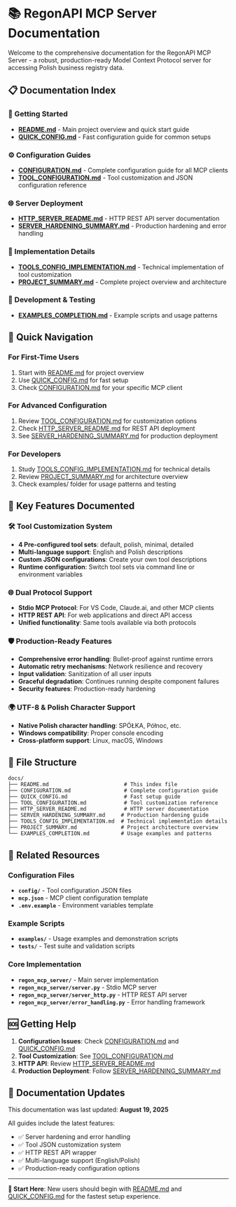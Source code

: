 # 📚 RegonAPI MCP Server Documentation

Welcome to the comprehensive documentation for the RegonAPI MCP Server - a robust, production-ready Model Context Protocol server for accessing Polish business registry data.

## 📋 Documentation Index

### 🚀 Getting Started
- **[README.md](../README.md)** - Main project overview and quick start guide
- **[QUICK_CONFIG.md](QUICK_CONFIG.md)** - Fast configuration guide for common setups

### ⚙️ Configuration Guides
- **[CONFIGURATION.md](CONFIGURATION.md)** - Complete configuration guide for all MCP clients
- **[TOOL_CONFIGURATION.md](TOOL_CONFIGURATION.md)** - Tool customization and JSON configuration reference

### 🌐 Server Deployment
- **[HTTP_SERVER_README.md](HTTP_SERVER_README.md)** - HTTP REST API server documentation
- **[SERVER_HARDENING_SUMMARY.md](SERVER_HARDENING_SUMMARY.md)** - Production hardening and error handling

### 🔧 Implementation Details
- **[TOOLS_CONFIG_IMPLEMENTATION.md](TOOLS_CONFIG_IMPLEMENTATION.md)** - Technical implementation of tool customization
- **[PROJECT_SUMMARY.md](PROJECT_SUMMARY.md)** - Complete project overview and architecture

### 🧪 Development & Testing
- **[EXAMPLES_COMPLETION.md](EXAMPLES_COMPLETION.md)** - Example scripts and usage patterns

## 🎯 Quick Navigation

### For First-Time Users
1. Start with [README.md](../README.md) for project overview
2. Use [QUICK_CONFIG.md](QUICK_CONFIG.md) for fast setup
3. Check [CONFIGURATION.md](CONFIGURATION.md) for your specific MCP client

### For Advanced Configuration
1. Review [TOOL_CONFIGURATION.md](TOOL_CONFIGURATION.md) for customization options
2. Check [HTTP_SERVER_README.md](HTTP_SERVER_README.md) for REST API deployment
3. See [SERVER_HARDENING_SUMMARY.md](SERVER_HARDENING_SUMMARY.md) for production deployment

### For Developers
1. Study [TOOLS_CONFIG_IMPLEMENTATION.md](TOOLS_CONFIG_IMPLEMENTATION.md) for technical details
2. Review [PROJECT_SUMMARY.md](PROJECT_SUMMARY.md) for architecture overview
3. Check examples/ folder for usage patterns and testing

## 🌟 Key Features Documented

### 🛠️ Tool Customization System
- **4 Pre-configured tool sets**: default, polish, minimal, detailed
- **Multi-language support**: English and Polish descriptions
- **Custom JSON configurations**: Create your own tool descriptions
- **Runtime configuration**: Switch tool sets via command line or environment variables

### 🌐 Dual Protocol Support
- **Stdio MCP Protocol**: For VS Code, Claude.ai, and other MCP clients
- **HTTP REST API**: For web applications and direct API access
- **Unified functionality**: Same tools available via both protocols

### 🛡️ Production-Ready Features
- **Comprehensive error handling**: Bullet-proof against runtime errors
- **Automatic retry mechanisms**: Network resilience and recovery
- **Input validation**: Sanitization of all user inputs
- **Graceful degradation**: Continues running despite component failures
- **Security features**: Production-ready hardening

### 🌍 UTF-8 & Polish Character Support
- **Native Polish character handling**: SPÓŁKA, Północ, etc.
- **Windows compatibility**: Proper console encoding
- **Cross-platform support**: Linux, macOS, Windows

## 📁 File Structure

```
docs/
├── README.md                        # This index file
├── CONFIGURATION.md                 # Complete configuration guide
├── QUICK_CONFIG.md                  # Fast setup guide
├── TOOL_CONFIGURATION.md            # Tool customization reference
├── HTTP_SERVER_README.md            # HTTP server documentation
├── SERVER_HARDENING_SUMMARY.md     # Production hardening guide
├── TOOLS_CONFIG_IMPLEMENTATION.md  # Technical implementation details
├── PROJECT_SUMMARY.md              # Project architecture overview
└── EXAMPLES_COMPLETION.md          # Usage examples and patterns

```

## 🔗 Related Resources

### Configuration Files
- **`config/`** - Tool configuration JSON files
- **`mcp.json`** - MCP client configuration template
- **`.env.example`** - Environment variables template

### Example Scripts
- **`examples/`** - Usage examples and demonstration scripts
- **`tests/`** - Test suite and validation scripts

### Core Implementation
- **`regon_mcp_server/`** - Main server implementation
- **`regon_mcp_server/server.py`** - Stdio MCP server
- **`regon_mcp_server/server_http.py`** - HTTP REST API server
- **`regon_mcp_server/error_handling.py`** - Error handling framework

## 🆘 Getting Help

1. **Configuration Issues**: Check [CONFIGURATION.md](CONFIGURATION.md) and [QUICK_CONFIG.md](QUICK_CONFIG.md)
2. **Tool Customization**: See [TOOL_CONFIGURATION.md](TOOL_CONFIGURATION.md)
3. **HTTP API**: Review [HTTP_SERVER_README.md](HTTP_SERVER_README.md)
4. **Production Deployment**: Follow [SERVER_HARDENING_SUMMARY.md](SERVER_HARDENING_SUMMARY.md)

## 📝 Documentation Updates

This documentation was last updated: **August 19, 2025**

All guides include the latest features:
- ✅ Server hardening and error handling
- ✅ Tool JSON customization system
- ✅ HTTP REST API wrapper
- ✅ Multi-language support (English/Polish)
- ✅ Production-ready configuration options

---

**📍 Start Here**: New users should begin with [README.md](../README.md) and [QUICK_CONFIG.md](QUICK_CONFIG.md) for the fastest setup experience.
